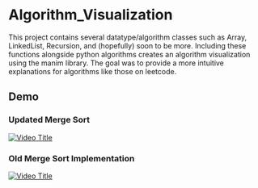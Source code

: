 # Algorithm_Visualization

This project contains several datatype/algorithm classes such as Array, LinkedList, Recursion, and (hopefully) soon to be more. Including these functions alongside python algorithms creates an algorithm visualization using the manim library. The goal was to provide a more intuitive explanations for algorithms like those on leetcode.

## Demo

### Updated Merge Sort

[![Video Title](https://img.youtube.com/vi/yZzSEeVbQTs/0.jpg)](https://www.youtube.com/watch?v=yZzSEeVbQTs)


### Old Merge Sort Implementation

[![Video Title](https://img.youtube.com/vi/pp_ruEFOFM8/0.jpg)](https://www.youtube.com/watch?v=pp_ruEFOFM8)
